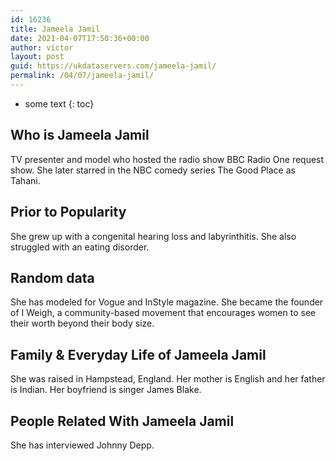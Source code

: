 ```yaml
---
id: 16236
title: Jameela Jamil
date: 2021-04-07T17:50:36+00:00
author: victor
layout: post
guid: https://ukdataservers.com/jameela-jamil/
permalink: /04/07/jameela-jamil/
---
```


* some text
{: toc}


## Who is Jameela Jamil



TV presenter and model who hosted the radio show BBC Radio One request show. She later starred in the NBC comedy series The Good Place as Tahani.

                
                
                
## Prior to Popularity



She grew up with a congenital hearing loss and labyrinthitis. She also struggled with an eating disorder.

                
                
                
## Random data



She has modeled for Vogue and InStyle magazine. She became the founder of I Weigh, a community-based movement that encourages women to see their worth beyond their body size.

                
                
                
## Family & Everyday Life of Jameela Jamil



She was raised in Hampstead, England. Her mother is English and her father is Indian. Her boyfriend is singer James Blake.

                
                
                
## People Related With Jameela Jamil



She has interviewed Johnny Depp.

                
              
            
          
          
          